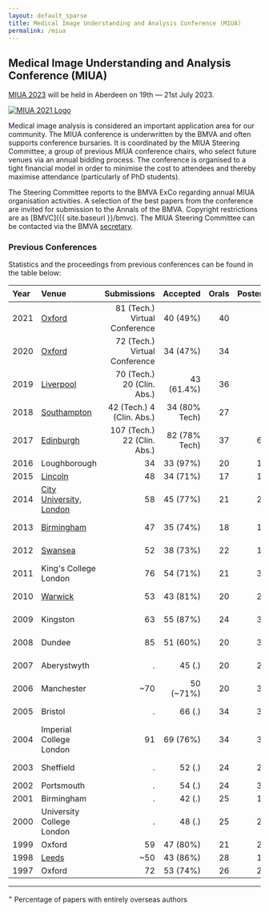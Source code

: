 ```yaml
---
layout: default_sparse
title: Medical Image Understanding and Analysis Conference (MIUA)
permalink: /miua
---
```


## Medical Image Understanding and Analysis Conference (MIUA)

[MIUA 2023](https://email.abdn-online.ac.uk/7EPZ-1ASB-T7VZ5-JND1-1/c.aspx) will be held in Aberdeen on 19th — 21st July 2023.

<p style="pb-2">
<a href="https://email.abdn-online.ac.uk/7EPZ-1ASB-T7VZ5-JND1-1/c.aspx"><img src="{{ site.baseurl }}/assets/images/events/miua2023-banner.png" class="img-fluid rounded mx-auto d-block" style="max-width: 450px;" alt="MIUA 2021 Logo"></a>
</p>

<!--

[MIUA 2021](https://miua2021.com/) will be a virtual meeting (hosted in Oxford) on 12th — 14th July 2021.

<p style="pb-2">
<a href="https://miua2021.com/"><img src="{{ site.baseurl }}/assets/images/events/MIUA2021_logo.jpg" class="img-fluid rounded mx-auto d-block" style="max-width: 200px;" alt="MIUA 2021 Logo"></a>
</p>

-->

Medical image analysis is considered an important application area for our community. The MIUA conference is underwritten by the BMVA and often supports conference bursaries. It is coordinated by the MIUA Steering Committee, a group of previous MIUA conference chairs, who select future venues via an annual bidding process. The conference is organised to a tight financial model in order to minimise the cost to attendees and thereby maximise attendance (particularly of PhD students).

The Steering Committee reports to the BMVA ExCo regarding annual MIUA organisation activities. A selection of the best papers from the conference are invited for submission to the Annals of the BMVA. Copyright restrictions are as [BMVC]({{ site.baseurl }}/bmvc). The MIUA Steering Committee can be contacted via the BMVA [secretary](mailto:secretary@bmva.org).

### Previous Conferences



Statistics and the proceedings from previous conferences can be found in the table below:

<table style="width:100%;" class="table">
<colgroup>
<col width="8%" />
<col width="18%" />
<col width="6%" />
<col width="6%" />
<col width="6%" />
<col width="6%" />
<col width="6%" />
<col width="6%" />
<col width="6%" />
<col width="25%" />
</colgroup>
<thead class="thead-dark">
<tr class="header sticky-top" style="top: 56px;">
<th align="left">Year</th>
<th align="left">Venue</th>
<th align="right">Submissions</th>
<th align="right">Accepted</th>
<th align="right">Orals</th>
<th align="right">Posters</th>
<th align="right">%UK</th>
<th align="right">%Intl<sup>+</sup></th>
<th align="right">Attendees</th>
<th align="left">Proceedings</th>
</tr>
</thead>
<tbody>
<!--<tr class="odd">
<td align="left">2019</td>
<td align="left"><a href="https://miua2019.com/">Liverpool</a></td>
<td align="right"></td>
<td align="right"></td>
<td align="right"></td>
<td align="right"></td>
<td align="right"></td>
<td align="right"></td>
<td align="right"></td>
<td align="left"></td>
</tr>-->

<!-- <tr class="even">
<td align="left">2020</td>
<td align="left"><a href="http://miua2020.com/">Oxford</a></td>
<td align="right">72 (Tech.) Virtual Conference</td>
<td align="right">34 (47%)</td>
<td align="right">34</td>
<td align="right">-</td>
<td align="right">55%</td>
<td align="right">45%</td>
<td align="right">411 (free registration)</td>
<td align="left"><a href="https://link.springer.com/book/10.1007/978-3-030-52791-4">proceedings</a></td>
</tr> -->

<tr class="odd">
<td align="left">2021</td>
<td align="left"><a href="http://miua2021.com/">Oxford</a></td>
<td align="right">81 (Tech.) Virtual Conference</td>
<td align="right">40 (49%)</td>
<td align="right">40</td>
<td align="right">-</td>
<td align="right">40%</td>
<td align="right">60%</td>
<td align="right">113</td>
<td align="left"><a href="https://link.springer.com/book/10.1007/978-3-030-80432-9">proceedings</a></td>
</tr>

<tr class="even">
<td align="left">2020</td>
<td align="left"><a href="http://miua2020.com/">Oxford</a></td>
<td align="right">72 (Tech.) Virtual Conference</td>
<td align="right">34 (47%)</td>
<td align="right">34</td>
<td align="right">-</td>
<td align="right">55%</td>
<td align="right">45%</td>
<td align="right">411 (free registration)</td>
<td align="left"><a href="https://link.springer.com/book/10.1007/978-3-030-52791-4">proceedings</a></td>
</tr>
<tr class="odd">
<td align="left">2019</td>
<td align="left"><a href="https://miua2019.wordpress.com/">Liverpool</a></td>
<td align="right">70 (Tech.) 20 (Clin. Abs.)</td>
<td align="right">43 (61.4%)</td>
<td align="right">36</td>
<td align="right">7</td>
<td align="right">64%</td>
<td align="right">46%</td>
<td align="right">110</td>
<td align="left"><a href="https://link.springer.com/book/10.1007/978-3-030-39343-4">proceedings</a></td>
</tr>


<tr class="even">
<td align="left">2018</td>
<td align="left"><a href="https://www.miua2018.soton.ac.uk/">Southampton</a></td>
<td align="right">42 (Tech.) 4 (Clin. Abs.)</td>
<td align="right">34 (80% Tech)</td>
<td align="right">27</td>
<td align="right">7</td>
<td align="right">74%</td>
<td align="right">26%</td>
<td align="right">69</td>
<td align="left"><a href="https://link.springer.com/book/10.1007/978-3-319-95921-4">proceedings</a></td>
</tr>
<tr class="odd">
<td align="left">2017</td>
<td align="left"><a href="https://miua2017.wordpress.com/">Edinburgh</a></td>
<td align="right">107 (Tech.) 22 (Clin. Abs.)</td>
<td align="right">82 (78% Tech)</td>
<td align="right">37</td>
<td align="right">64</td>
<td align="right">73%</td>
<td align="right">27%</td>
<td align="right">150</td>
<td align="left"><a href="http://link.springer.com/openurl.asp?genre=issue&amp;issn=1865-0929&amp;volume=723">proceedings</a></td>
</tr>
<tr class="even">
<td align="left">2016</td>
<td align="left">Loughborough</td>
<td align="right">34</td>
<td align="right">33 (97%)</td>
<td align="right">20</td>
<td align="right">13</td>
<td align="right">64%</td>
<td align="right">36%</td>
<td align="right">53</td>
<td align="left"><a href="http://www.sciencedirect.com/science/journal/18770509/90">proceedings</a></td>
</tr>
<tr class="odd">
<td align="left">2015</td>
<td align="left"><a href="http://miua.blogs.lincoln.ac.uk/">Lincoln</a></td>
<td align="right">48</td>
<td align="right">34 (71%)</td>
<td align="right">17</td>
<td align="right">17</td>
<td align="right">71%</td>
<td align="right">29%</td>
<td align="right">60</td>
<td align="left"><a href="http://miua.blogs.lincoln.ac.uk/files/2015/07/MIUA2015_Proceedings_Final.pdf">proceedings</a></td>
</tr>
<tr class="even">
<td align="left">2014</td>
<td align="left"><a href="http://www.city.ac.uk/medical-image-understanding-and-analysis-2014">City University, London</a></td>
<td align="right">58</td>
<td align="right">45 (77%)</td>
<td align="right">21</td>
<td align="right">24</td>
<td align="right">73%</td>
<td align="right">27%</td>
<td align="right">79</td>
<td align="left"><a href="miua2014.pdf">proceedings</a> <a href="2014/index.html">papers</a></td>
</tr>
<tr class="odd">
<td align="left">2013</td>
<td align="left"><a href="http://events.cs.bham.ac.uk/miua2013/">Birmingham</a></td>
<td align="right">47</td>
<td align="right">35 (74%)</td>
<td align="right">18</td>
<td align="right">17</td>
<td align="right">72%</td>
<td align="right">28%</td>
<td align="right">69</td>
<td align="left"><a href="miua2013.pdf">proceedings</a> <a href="2013/index.html">papers</a></td>
</tr>
<tr class="even">
<td align="left">2012</td>
<td align="left"><a href="http://miua2012.swansea.ac.uk/">Swansea</a></td>
<td align="right">52</td>
<td align="right">38 (73%)</td>
<td align="right">22</td>
<td align="right">16</td>
<td align="right">87%</td>
<td align="right">13%</td>
<td align="right">64</td>
<td align="left"><a href="miua2012.pdf">proceedings</a> <a href="2012/index.html">papers</a></td>
</tr>
<tr class="odd">
<td align="left">2011</td>
<td align="left">King's College London</td>
<td align="right">76</td>
<td align="right">54 (71%)</td>
<td align="right">21</td>
<td align="right">34</td>
<td align="right">89%</td>
<td align="right">11%</td>
<td align="right">75</td>
<td align="left"><a href="miua2011.pdf">proceedings</a> <a href="2011/index.html">papers</a></td>
</tr>
<tr class="even">
<td align="left">2010</td>
<td align="left"><a href="http://www2.warwick.ac.uk/fac/sci/dcs/events/past/miua2010/">Warwick</a></td>
<td align="right">53</td>
<td align="right">43 (81%)</td>
<td align="right">20</td>
<td align="right">23</td>
<td align="right">86%</td>
<td align="right">14%</td>
<td align="right">63</td>
<td align="left"><a href="miua2010.pdf">proceedings</a> <a href="2010/index.html">papers</a></td>
</tr>
<tr class="odd">
<td align="left">2009</td>
<td align="left">Kingston</td>
<td align="right">63</td>
<td align="right">55 (87%)</td>
<td align="right">24</td>
<td align="right">31</td>
<td align="right">82%</td>
<td align="right">12%</td>
<td align="right">72</td>
<td align="left"><a href="miua2009.pdf">proceedings</a> <a href="2009/index.html">papers</a></td>
</tr>
<tr class="even">
<td align="left">2008</td>
<td align="left">Dundee</td>
<td align="right">85</td>
<td align="right">51 (60%)</td>
<td align="right">20</td>
<td align="right">31</td>
<td align="right">82%</td>
<td align="right">18%</td>
<td align="right">84</td>
<td align="left"><a href="miua2008.pdf">proceedings</a> <a href="2008/index.html">papers</a></td>
</tr>
<tr class="odd">
<td align="left">2007</td>
<td align="left">Aberystwyth</td>
<td align="right">.</td>
<td align="right">45 (.)</td>
<td align="right">20</td>
<td align="right">25</td>
<td align="right">92%</td>
<td align="right">8%</td>
<td align="right">.</td>
<td align="left"><a href="miua2007.pdf">proceedings</a> <a href="2007/index.html">papers</a></td>
</tr>
<tr class="even">
<td align="left">2006</td>
<td align="left">Manchester</td>
<td align="right">~70</td>
<td align="right">50 (~71%)</td>
<td align="right">20</td>
<td align="right">30</td>
<td align="right">92%</td>
<td align="right">8%</td>
<td align="right">~75</td>
<td align="left"><a href="miua2006.pdf">proceedings</a> <a href="2006/index.html">papers</a></td>
</tr>
<tr class="odd">
<td align="left">2005</td>
<td align="left">Bristol</td>
<td align="right">.</td>
<td align="right">66 (.)</td>
<td align="right">34</td>
<td align="right">32</td>
<td align="right">89%</td>
<td align="right">11%</td>
<td align="right">.</td>
<td align="left"><a href="miua2005.pdf">proceedings</a> <a href="2005/index.html">papers</a></td>
</tr>
<tr class="even">
<td align="left">2004</td>
<td align="left">Imperial College London</td>
<td align="right">91</td>
<td align="right">69 (76%)</td>
<td align="right">34</td>
<td align="right">35</td>
<td align="right">93%</td>
<td align="right">7%</td>
<td align="right">.</td>
<td align="left"><a href="miua2004.pdf">proceedings</a> <a href="2004/index.html">papers</a></td>
</tr>
<tr class="odd">
<td align="left">2003</td>
<td align="left">Sheffield</td>
<td align="right">.</td>
<td align="right">52 (.)</td>
<td align="right">24</td>
<td align="right">28</td>
<td align="right">100%</td>
<td align="right">0%</td>
<td align="right">.</td>
<td align="left"><a href="miua2003.pdf">proceedings</a> <a href="2003/index.html">papers</a></td>
</tr>
<tr class="even">
<td align="left">2002</td>
<td align="left">Portsmouth</td>
<td align="right">.</td>
<td align="right">54 (.)</td>
<td align="right">24</td>
<td align="right">30</td>
<td align="right">96%</td>
<td align="right">4%</td>
<td align="right">104</td>
<td align="left"></td>
</tr>
<tr class="odd">
<td align="left">2001</td>
<td align="left">Birmingham</td>
<td align="right">.</td>
<td align="right">42 (.)</td>
<td align="right">25</td>
<td align="right">17</td>
<td align="right">95%</td>
<td align="right">5%</td>
<td align="right">.</td>
<td align="left"></td>
</tr>
<tr class="even">
<td align="left">2000</td>
<td align="left">University College London</td>
<td align="right">.</td>
<td align="right">48 (.)</td>
<td align="right">25</td>
<td align="right">28</td>
<td align="right">100%</td>
<td align="right">0%</td>
<td align="right">.</td>
<td align="left"></td>
</tr>
<tr class="odd">
<td align="left">1999</td>
<td align="left">Oxford</td>
<td align="right">59</td>
<td align="right">47 (80%)</td>
<td align="right">21</td>
<td align="right">26</td>
<td align="right">94%</td>
<td align="right">6%</td>
<td align="right">.</td>
<td align="left"></td>
</tr>
<tr class="even">
<td align="left">1998</td>
<td align="left"><a href="http://www.leeds.ac.uk/miua">Leeds</a></td>
<td align="right">~50</td>
<td align="right">43 (86%)</td>
<td align="right">28</td>
<td align="right">15</td>
<td align="right">95%</td>
<td align="right">5%</td>
<td align="right">108</td>
<td align="left"></td>
</tr>
<tr class="odd">
<td align="left">1997</td>
<td align="left">Oxford</td>
<td align="right">72</td>
<td align="right">53 (74%)</td>
<td align="right">26</td>
<td align="right">27</td>
<td align="right">98%</td>
<td align="right">2%</td>
<td align="right">.</td>
<td align="left"></td>
</tr>
</tbody>
</table>
<hr />

<sup>+</sup> Percentage of papers with entirely overseas authors


